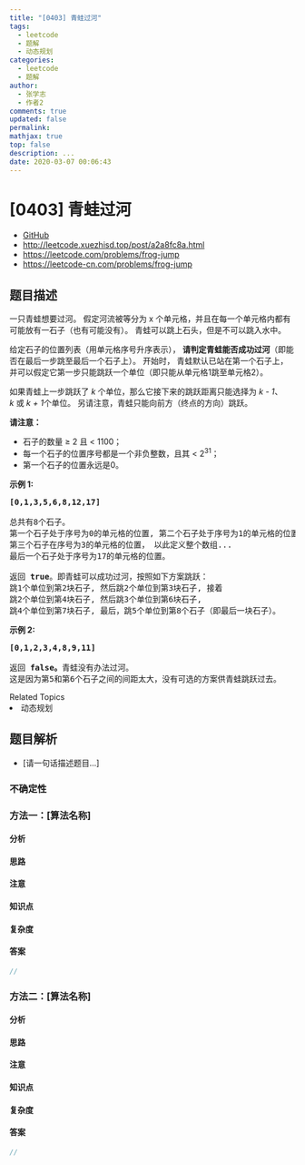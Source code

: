 ```yaml
---
title: "[0403] 青蛙过河"
tags:
  - leetcode
  - 题解
  - 动态规划
categories:
  - leetcode
  - 题解
author:
  - 张学志
  - 作者2
comments: true
updated: false
permalink:
mathjax: true
top: false
description: ...
date: 2020-03-07 00:06:43
---
```



# [0403] 青蛙过河
* [GitHub](https://github.com/algoboy101/LeetCodeCrowdsource/tree/master/_posts/QA/%5B0403%5D%20%E9%9D%92%E8%9B%99%E8%BF%87%E6%B2%B3.md)
* http://leetcode.xuezhisd.top/post/a2a8fc8a.html
* https://leetcode.com/problems/frog-jump
* https://leetcode-cn.com/problems/frog-jump


## 题目描述

<p>一只青蛙想要过河。 假定河流被等分为&nbsp;x<em>&nbsp;</em>个单元格，并且在每一个单元格内都有可能放有一石子（也有可能没有）。 青蛙可以跳上石头，但是不可以跳入水中。</p>

<p>给定石子的位置列表（用单元格序号升序表示），&nbsp;<strong>请判定青蛙能否成功过河</strong>（即能否在最后一步跳至最后一个石子上）。&nbsp;开始时，&nbsp;青蛙默认已站在第一个石子上，并可以假定它第一步只能跳跃一个单位（即只能从单元格1跳至单元格2）。</p>

<p>如果青蛙上一步跳跃了&nbsp;<em>k&nbsp;</em>个单位，那么它接下来的跳跃距离只能选择为&nbsp;<em>k - 1</em>、<em>k&nbsp;</em>或&nbsp;<em>k + 1</em>个单位。&nbsp;另请注意，青蛙只能向前方（终点的方向）跳跃。</p>

<p><strong>请注意：</strong></p>

<ul>
	<li>石子的数量 &ge; 2 且&nbsp;&lt; 1100；</li>
	<li>每一个石子的位置序号都是一个非负整数，且其 &lt; 2<sup>31</sup>；</li>
	<li>第一个石子的位置永远是0。</li>
</ul>

<p><strong>示例&nbsp;1:</strong></p>

<pre>
<strong>[0,1,3,5,6,8,12,17]</strong>

总共有8个石子。
第一个石子处于序号为0的单元格的位置, 第二个石子处于序号为1的单元格的位置,
第三个石子在序号为3的单元格的位置， 以此定义整个数组...
最后一个石子处于序号为17的单元格的位置。

返回 <strong>true</strong>。即青蛙可以成功过河，按照如下方案跳跃： 
跳1个单位到第2块石子, 然后跳2个单位到第3块石子, 接着 
跳2个单位到第4块石子, 然后跳3个单位到第6块石子, 
跳4个单位到第7块石子, 最后，跳5个单位到第8个石子（即最后一块石子）。
</pre>

<p><strong>示例 2:</strong></p>

<pre>
<strong>[0,1,2,3,4,8,9,11]</strong>

返回 <strong>false。</strong>青蛙没有办法过河。 
这是因为第5和第6个石子之间的间距太大，没有可选的方案供青蛙跳跃过去。
</pre>
<div><div>Related Topics</div><div><li>动态规划</li></div></div>


## 题目解析
* [请一句话描述题目...]

### 不确定性


### 方法一：[算法名称]

#### 分析

#### 思路

#### 注意

#### 知识点

#### 复杂度

#### 答案

```cpp
//
```


### 方法二：[算法名称]

#### 分析

#### 思路

#### 注意

#### 知识点

#### 复杂度

#### 答案

```cpp
//
```


